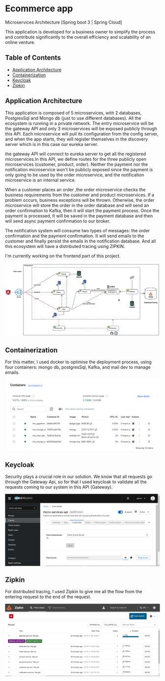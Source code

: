 # Ecommerce app 

Microservices Architecture [Spring boot 3 | Spring Cloud]

This application is developed for a business owner to simplify the process and contribute significantly  to 
the overall efficiency and scalability of an online venture.



## Table of Contents
- [Application Architecture](#application-architecture)
- [Containerization](#containerization)
- [Keycloak](#keycloak)
- [Zipkin](#zipkin)

## Application Architecture

This application is composed of 5 microservices, with 2 databases, PostgresSql and Mongo db  (just to use different databases). All the ecosystem is running in a private network. The entry microservice will be the gateway API and only 3 microservices will be exposed publicly through this API. Each microservice will pull its configuration from the config server, and when the app starts, they will register themselves in the discovery server which is in this case our eureka server.

the gateway API will connect to eureka server to get all the registered microservices.In this API, we define routes for the three publicly open microservices (customer, product, order). Neither  the payment nor the notification microservice won't be publicly exposed since the payment is only going to be used by the order microservice, and the notification microservice is an internal service.

When a customer places an order ,the order microservice checks the business requirements from the customer and product microservices. If a problem occurs, business exceptions will be thrown. Otherwise, the order microservice will store the order in the order database and  will send an order confirmation to Kafka, then it will start the payment process. Once the payment is processed, It will be saved in the payment database and then will send async payment confirmation to our broker.

The notification  system will consume two types of messages: the order confirmation and the payment confirmation. It will send emails to the customer and finally persist the emails in the notification database. And all this ecosystem will have a distributed tracing using ZIPKIN.

I'm currently working on the frontend part of this project.

<img src="images/app%20architecture.png" style="max-width: 100%; height: auto;" alt="architecture image">

## Containerization
For this matter, I used docker to optimise the deployment process, using four containers: mongo db, postgresSql, Kafka, and mail dev to manage emails.

<img src="images/docker%20for%20contenairization.PNG" style="max-width: 100%; height: auto;" alt="docker">


## Keycloak
Security plays a crucial role in our solution. We know that all requests go through the Gateway Api, so for that I used keycloak to validate all the requests coming to our system in this API (Gateway). 

<img src="images/keycloak%20for%20security.PNG" style="max-width: 100%; height: auto;" alt="Keycloak">

## Zipkin
For distributed tracing, I used Zipkin to give me all the flow from the entering request to the end of the request.

<img src="images/Zipkin%20for%20distributed%20tracing.PNG" style="max-width: 100%; height: auto;" alt="Zipkin">








